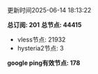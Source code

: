 更新时间2025-06-14 18:13:22

**总订阅: 201**
**总节点: 44415**
- vless节点: 21932
- hysteria2节点: 3

**google ping有效节点: 178**
